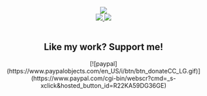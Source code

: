 <p align="center">
<a href="https://github.com/NinjaLabs-Dev">
  <img src="https://github-readme-stats.vercel.app/api?username=NinjaLabs-Dev&count_private=true&hide_border=true&show_icons=true&include_all_commits=true&bg_color=1b1b1b&title_color=ffffff&text_color=FFFFFF&icon_color=FFFFFF">
</a>
  <br>
<a href="https://wakatime.com/@NinjaLabs">
  <img src="https://github-readme-stats.vercel.app/api/wakatime?username=NinjaLabs&show_icons=true&hide_border=true&bg_color=1b1b1b&title_color=ffffff&text_color=FFFFFF&icon_color=FFFFFF">
</a>  
<a href="https://github.com/NinjaLabs-Dev">
  <img src="https://github-readme-stats.vercel.app/api/top-langs/?username=NinjaLabs-Dev&layout=compact&show_icons=true&hide_border=true&bg_color=1b1b1b&title_color=ffffff&text_color=FFFFFF&icon_color=FFFFFF">
</a>  
<br>
<br>

<h2 align="center">Like my work? Support me!</h2>

<p align="center">  
  [![paypal](https://www.paypalobjects.com/en_US/i/btn/btn_donateCC_LG.gif)](https://www.paypal.com/cgi-bin/webscr?cmd=_s-xclick&hosted_button_id=R22KA59DG36GE)
</p>
